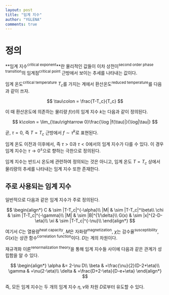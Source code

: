 ```yaml
---
layout: post
title: "임계 지수"
author: "YGLENA"
comments: true
---
```

# 정의
**임계 지수<sup>critical exponent</sup>**란 물리적인 값들이 이차 상전이<sup>second order phase transition</sup>의 임계점<sup>critical point</sup> 근방에서 보이는 추세를 나타내는 값이다.

임계 온도<sup>critical temperature</sup> $T_c$를 가지는 계에서 환산온도<sup>reduced temperature</sup>를 다음과 같이 쓰자.

$$
\tau\colon = \frac{T-T_c}{T_c}
$$

이 때 환산온도에 의존하는 물리량 $f(\tau)$의 임계 지수 $k$는 다음과 같이 정의된다.

$$
k\colon = \lim_{\tau\rightarrow 0}\frac{\log |f(\tau)|}{\log|\tau|}
$$

곧, $\tau=0$, 즉 $T=T_c$ 근방에서 $f\sim \tau^k$로 표현된다.

임계 온도 이전과 이후에서, 즉 $\tau>0$과 $\tau<0$에서의 임계 지수가 다를 수 있다. 이 경우 임계 지수는 $\tau\rightarrow 0^{\pm}$으로 향하는 극한으로 정의된다.

임계 지수는 반드시 온도에 관련하여 정의되는 것은 아니고, 임계 온도 $T=T_c$ 상에서 물리량의 추세를 나타내는 임계 지수 또한 존재한다.

## 주로 사용되는 임계 지수
일반적으로 다음과 같은 임계 지수가 주로 정의된다.

$$
\begin{align*}
C & \sim |T-T_c|^{-\alpha}\\
|M| & \sim |T-T_c|^\beta\\
\chi & \sim |T-T_c|^{-\gamma}\\
|M| & \sim |B|^{1/\delta}\\
G(x) & \sim |x|^{2-D-\eta}\\
\xi & \sim |T-T_c|^{-\nu}\\
\end{align*}
$$

여기서 $C$는 열용량<sup>heat capacity</sup>, $M$은 자화량<sup>magnetization</sup>, $\chi$는 감수율<sup>susceptibility</sup>, $G(x)$는 상관 함수<sup>correlation function</sup>이다. $D$는 계의 차원이다.

재규격화 이론<sup>renormalization theory</sup>을 통해 임계 지수들 사이에 다음과 같은 관계가 성립함을 알 수 있다.

$$
\begin{align*}
\alpha &= 2-\nu D\\
\beta & =\frac{\nu}{2}(D-2+\eta)\\
\gamma & =\nu(2-\eta)\\
\delta & =\frac{D+2-\eta}{D-e+\eta}
\end{align*}
$$

즉, 모든 임계 지수는 두 개의 임계 지수 $\eta,\nu$와 차원 $D$로부터 유도할 수 있다.
